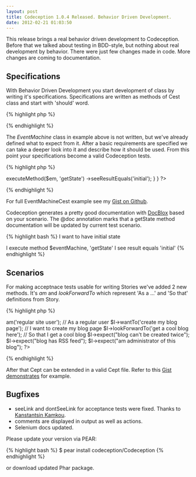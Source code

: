 ```yaml
---
layout: post
title: Codeception 1.0.4 Released. Behavior Driven Development.
date: 2012-02-21 01:03:50
---
```


This release brings a real behavior driven development to Codeception. Before that we talked about testing in BDD-style, but nothing about real development by behavior. There were just few changes made in code. More changes are coming to documentation. 

## Specifications

With Behavior Driven Development you start development of class by writing it's specifications. Specifications are written as methods of Cest class and start with 'should' word.

{% highlight php %}
<?php

class EventMachineCest {

	$class = 'EventMachine';
	
	function shouldHaveInitialState() {}	
	function shouldMoveBetweenTransitions() {}
	function shouldMoveBetweenTransitionsOnCondition() {}
}
?>
{% endhighlight %}

The _EventMachine_ class in example above is not written, but we've already defined what to expect from it. After a basic requirements are specified we can take a deeper look into it and describe how it should be used. From this point your specifications become a valid Codeception tests.

{% highlight php %}
<?php
class EventMachineCest  {

	$class = 'EventMachine';

   /**
	* @doc getState
	*/
	function shouldHaveInitialState(CodeGuy $I)
	{
		$em = new EventMachine;
		$I->executeMethod($em, 'getState')
			->seeResultEquals('initial');
	}
}
?>
{% endhighlight %}

For full EventMachineCest example see my [Gist on Github](https://gist.github.com/1862951).

Codeception generates a pretty good documentation with [DocBlox](http://codeception.com/02-15-2012/unit-testing.html) based on your scenario. The @doc annotation marks that a getState method documentation will be updated by current test scenario.

{% highlight bash %}
I want to have initial state

I execute method $eventMachine, 'getState'
I see result equals 'initial'
{% endhighlight %}

## Scenarios

For making acceptnace tests usable for writing Stories we've added 2 new methods. It's _am_ and _lookForwardTo_ which represent 'As a ...' and 'So that' definitions from Story. 

{% highlight php %}
<?php
$I = new WebGuy();
$I->am('regular site user'); 		// As a regular user
$I->wantTo('create my blog page');  // I want to create my blog page
$I->lookForwardTo('get a cool blog here'); 	// So that I get a cool blog

$I->expect("blog can't be created twice");
$I->expect("blog has RSS feed");
$I->expect("am administrator of this blog");
?>
{% endhighlight %}

After that Cept can be extended in a valid Cept file. 
Refer to this [Gist demonstrates](https://gist.github.com/1844158) for example.

## Bugfixes

* seeLink and dontSeeLink for acceptance tests were fixed. Thanks to [
Kanstantsin Kamkou](https://github.com/kkamkou).
* comments are displayed in output as well as actions.
* Selenium docs updated.

Please update your version via PEAR:

{% highlight bash %}
$ pear install codeception/Codeception
{% endhighlight %}

or download updated Phar package.


